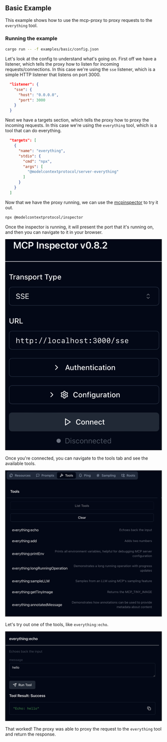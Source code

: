 ## Basic Example

This example shows how to use the mcp-proxy to proxy requests to the `everything` tool.

### Running the example

```bash
cargo run -- -f examples/basic/config.json
```

Let's look at the config to understand what's going on. First off we have a listener, which tells the proxy how to listen for incoming requests/connections. In this case we're using the `sse` listener, which is a simple HTTP listener that listens on port 3000.

```json
  "listener": {
    "sse": {
      "host": "0.0.0.0",
      "port": 3000
    }
  }
```

Next we have a targets section, which tells the proxy how to proxy the incoming requests. In this case we're using the `everything` tool, which is a tool that can do everything.

```json
  "targets": [
    {
      "name": "everything",
      "stdio": {
        "cmd": "npx",
        "args": [
          "@modelcontextprotocol/server-everything"
        ]
      }
    } 
  ]
```

Now that we have the proxy running, we can use the [mcpinspector](https://github.com/modelcontextprotocol/inspector) to try it out.
```bash
npx @modelcontextprotocol/inspector
```
Once the inspector is running, it will present the port that it's running on, and then you can navigate to it in your browser.

![Inspector](./img/connect.png)

Once you're connected, you can navigate to the tools tab and see the available tools.

![Tools](./img/tools.png)

Let's try out one of the tools, like `everything:echo`.

![Echo](./img/echo.png)

That worked! The proxy was able to proxy the request to the `everything` tool and return the response.
